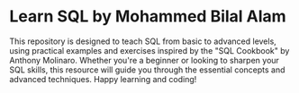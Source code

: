 # Learn SQL by Mohammed Bilal Alam
This repository is designed to teach SQL from basic to advanced levels, using practical examples and exercises inspired by the "SQL Cookbook" by Anthony Molinaro. Whether you're a beginner or looking to sharpen your SQL skills, this resource will guide you through the essential concepts and advanced techniques.
Happy learning and coding!
